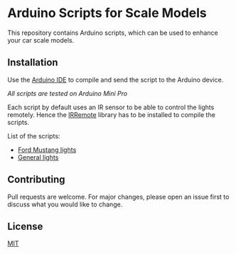 # Arduino Scripts for Scale Models

This repository contains Arduino scripts, which can be used to enhance your car scale models.

## Installation

Use the [Arduino IDE](https://www.arduino.cc/en/software) to compile and send the script to the Arduino device.

_All scripts are tested on Arduino Mini Pro_

Each script by default uses an IR sensor to be able to control the lights remotely. Hence the [IRRemote](https://github.com/z3t0/Arduino-IRremote) library has to be installed to compile the scripts.

List of the scripts:
 * [Ford Mustang lights](https://github.com/budnix/arduino-for-scale-models/tree/main/ford-mustang-lights)
 * [General lights](https://github.com/budnix/arduino-for-scale-models/tree/main/general-lights)

## Contributing
Pull requests are welcome. For major changes, please open an issue first to discuss what you would like to change.

## License
[MIT](https://choosealicense.com/licenses/mit/)
